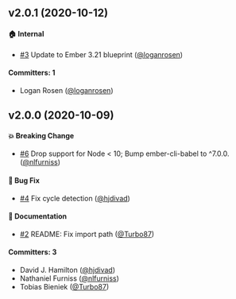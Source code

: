 ## v2.0.1 (2020-10-12)

#### :house: Internal
* [#3](https://github.com/emberjs/ember-copy/pull/3) Update to Ember 3.21 blueprint ([@loganrosen](https://github.com/loganrosen))

#### Committers: 1
- Logan Rosen ([@loganrosen](https://github.com/loganrosen))


## v2.0.0 (2020-10-09)

#### :boom: Breaking Change
* [#6](https://github.com/emberjs/ember-copy/pull/6) Drop support for Node < 10; Bump ember-cli-babel to ^7.0.0. ([@nlfurniss](https://github.com/nlfurniss))

#### :bug: Bug Fix
* [#4](https://github.com/emberjs/ember-copy/pull/4) Fix cycle detection ([@hjdivad](https://github.com/hjdivad))

#### :memo: Documentation
* [#2](https://github.com/emberjs/ember-copy/pull/2) README: Fix import path ([@Turbo87](https://github.com/Turbo87))

#### Committers: 3
- David J. Hamilton ([@hjdivad](https://github.com/hjdivad))
- Nathaniel Furniss ([@nlfurniss](https://github.com/nlfurniss))
- Tobias Bieniek ([@Turbo87](https://github.com/Turbo87))


